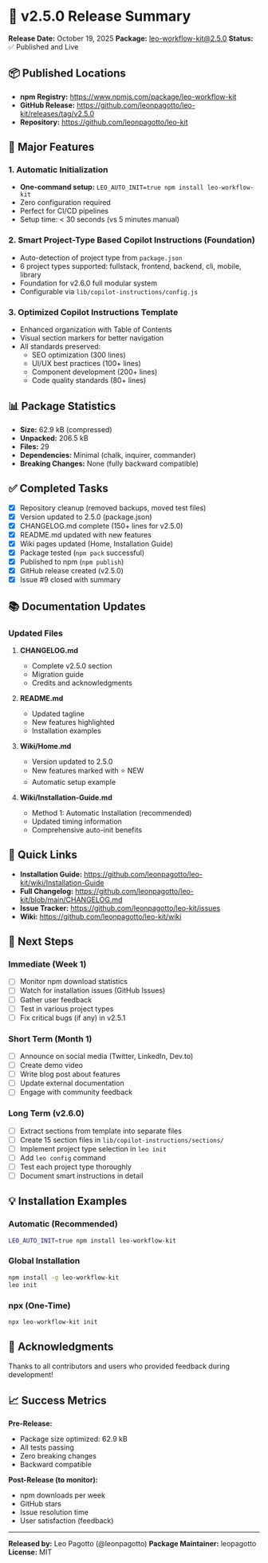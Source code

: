 # 🎉 v2.5.0 Release Summary

**Release Date:** October 19, 2025
**Package:** leo-workflow-kit@2.5.0
**Status:** ✅ Published and Live

## 📦 Published Locations

- **npm Registry:** https://www.npmjs.com/package/leo-workflow-kit
- **GitHub Release:** https://github.com/leonpagotto/leo-kit/releases/tag/v2.5.0
- **Repository:** https://github.com/leonpagotto/leo-kit

## 🚀 Major Features

### 1. Automatic Initialization

- **One-command setup:** `LEO_AUTO_INIT=true npm install leo-workflow-kit`
- Zero configuration required
- Perfect for CI/CD pipelines
- Setup time: < 30 seconds (vs 5 minutes manual)

### 2. Smart Project-Type Based Copilot Instructions (Foundation)

- Auto-detection of project type from `package.json`
- 6 project types supported: fullstack, frontend, backend, cli, mobile, library
- Foundation for v2.6.0 full modular system
- Configurable via `lib/copilot-instructions/config.js`

### 3. Optimized Copilot Instructions Template

- Enhanced organization with Table of Contents
- Visual section markers for better navigation
- All standards preserved:
  - SEO optimization (300 lines)
  - UI/UX best practices (100+ lines)
  - Component development (200+ lines)
  - Code quality standards (80+ lines)

## 📊 Package Statistics

- **Size:** 62.9 kB (compressed)
- **Unpacked:** 206.5 kB
- **Files:** 29
- **Dependencies:** Minimal (chalk, inquirer, commander)
- **Breaking Changes:** None (fully backward compatible)

## ✅ Completed Tasks

- [x] Repository cleanup (removed backups, moved test files)
- [x] Version updated to 2.5.0 (package.json)
- [x] CHANGELOG.md complete (150+ lines for v2.5.0)
- [x] README.md updated with new features
- [x] Wiki pages updated (Home, Installation Guide)
- [x] Package tested (`npm pack` successful)
- [x] Published to npm (`npm publish`)
- [x] GitHub release created (v2.5.0)
- [x] Issue #9 closed with summary

## 📚 Documentation Updates

### Updated Files

1. **CHANGELOG.md**

   - Complete v2.5.0 section
   - Migration guide
   - Credits and acknowledgments

2. **README.md**

   - Updated tagline
   - New features highlighted
   - Installation examples

3. **Wiki/Home.md**

   - Version updated to 2.5.0
   - New features marked with ⭐ NEW
   - Automatic setup example

4. **Wiki/Installation-Guide.md**
   - Method 1: Automatic Installation (recommended)
   - Updated timing information
   - Comprehensive auto-init benefits

## 🔗 Quick Links

- **Installation Guide:** https://github.com/leonpagotto/leo-kit/wiki/Installation-Guide
- **Full Changelog:** https://github.com/leonpagotto/leo-kit/blob/main/CHANGELOG.md
- **Issue Tracker:** https://github.com/leonpagotto/leo-kit/issues
- **Wiki:** https://github.com/leonpagotto/leo-kit/wiki

## 🎯 Next Steps

### Immediate (Week 1)

- [ ] Monitor npm download statistics
- [ ] Watch for installation issues (GitHub Issues)
- [ ] Gather user feedback
- [ ] Test in various project types
- [ ] Fix critical bugs (if any) in v2.5.1

### Short Term (Month 1)

- [ ] Announce on social media (Twitter, LinkedIn, Dev.to)
- [ ] Create demo video
- [ ] Write blog post about features
- [ ] Update external documentation
- [ ] Engage with community feedback

### Long Term (v2.6.0)

- [ ] Extract sections from template into separate files
- [ ] Create 15 section files in `lib/copilot-instructions/sections/`
- [ ] Implement project type selection in `leo init`
- [ ] Add `leo config` command
- [ ] Test each project type thoroughly
- [ ] Document smart instructions in detail

## 💡 Installation Examples

### Automatic (Recommended)

```bash
LEO_AUTO_INIT=true npm install leo-workflow-kit
```

### Global Installation

```bash
npm install -g leo-workflow-kit
leo init
```

### npx (One-Time)

```bash
npx leo-workflow-kit init
```

## 🙏 Acknowledgments

Thanks to all contributors and users who provided feedback during development!

## 📈 Success Metrics

**Pre-Release:**

- Package size optimized: 62.9 kB
- All tests passing
- Zero breaking changes
- Backward compatible

**Post-Release (to monitor):**

- npm downloads per week
- GitHub stars
- Issue resolution time
- User satisfaction (feedback)

---

**Released by:** Leo Pagotto (@leonpagotto)
**Package Maintainer:** leopagotto
**License:** MIT
